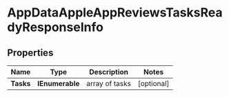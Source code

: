 # AppDataAppleAppReviewsTasksReadyResponseInfo


## Properties

| Name | Type | Description | Notes |
|------------ | ------------- | ------------- | -------------|
**Tasks** | **IEnumerable<AppDataAppleAppReviewsTasksReadyTaskInfo>** | array of tasks |[optional]|